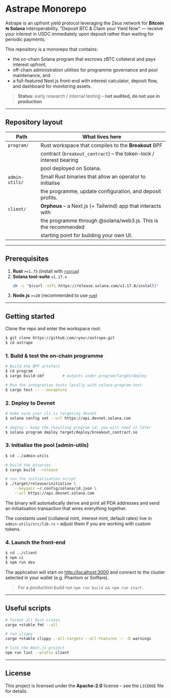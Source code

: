 # Astrape Monorepo

Astrape is an upfront yield protocol leveraging the Zeus network for **Bitcoin ⇆ Solana** interoperability.
"Deposit BTC & Claim your Yield Now" — receive your interest in USDC immediately
upon deposit rather than waiting for periodic payments.

This repository is a monorepo that contains:

* the on-chain Solana program that escrows zBTC collateral and pays interest upfront,
* off-chain administration utilities for programme governance and pool
  maintenance, and
* a full-featured Next.js front-end with interest calculator, deposit flow, 
  and dashboard for monitoring assets.

> **Status:** early research / internal testing – **not audited, do not use
> in production**

---

## Repository layout

| Path | What lives here |
|------|-----------------|
| `program/` | Rust workspace that compiles to the **Breakout** BPF
|     | contract (`breakout_contract`) – the token-lock / interest bearing
|     | pool deployed on Solana.|
| `admin-utils/` | Small Rust binaries that allow an operator to initialise
|        | the programme, update configuration, and deposit profits. |
| `client/` | **Orpheus** – a Next.js (+ Tailwind) app that interacts with
|      | the programme through @solana/web3.js. This is the recommended
|      | starting point for building your own UI. |

---

## Prerequisites

1. **Rust** `>=1.75` (install with [`rustup`](https://rustup.rs/))
2. **Solana tool-suite** `v1.17.x`
   ```sh
   sh -c "$(curl -sSfL https://release.solana.com/v1.17.0/install)"
   ```
3. **Node.js** `>=20` (recommended to use [`nvm`](https://github.com/nvm-sh/nvm))

---

## Getting started

Clone the repo and enter the workspace root:

```bash
$ git clone https://github.com/<you>/astrape.git
$ cd astrape
```

### 1. Build & test the on-chain programme

```bash
# Build the BPF artefact
$ cd program
$ cargo build-sbf        # outputs under program/target/deploy

# Run the integration tests locally with solana-program-test
$ cargo test -- --nocapture
```

### 2. Deploy to Devnet

```bash
# make sure your cli is targeting devnet
$ solana config set --url https://api.devnet.solana.com

# deploy – keep the resulting program id, you will need it later
$ solana program deploy target/deploy/breakout_contract.so
```

### 3. Initialise the pool (admin-utils)

```bash
$ cd ../admin-utils

# build the binaries
$ cargo build --release

# run the initialisation script
$ ./target/release/initialize \
    --keypair ~/.config/solana/id.json \
    --url https://api.devnet.solana.com
```

The binary will automatically derive and print all PDA addresses and send
an initialisation transaction that wires everything together.

The constants used (collateral mint, interest mint, default rates) live in
`admin-utils/src/lib.rs` – adjust them if you are working with custom
tokens.

### 4. Launch the front-end

```bash
$ cd ../client
$ npm ci
$ npm run dev
```

The application will start on <http://localhost:3000> and connect to the
cluster selected in your wallet (e.g. Phantom or Solflare).

> For a production build run `npm run build && npm run start`.

---

## Useful scripts

```bash
# format all Rust crates
cargo +stable fmt --all

# run clippy
cargo +stable clippy --all-targets --all-features -- -D warnings

# lint the Next.js project
npm run lint --prefix client
```

---

## License

This project is licensed under the **Apache-2.0** license – see the
`LICENSE` file for details. 